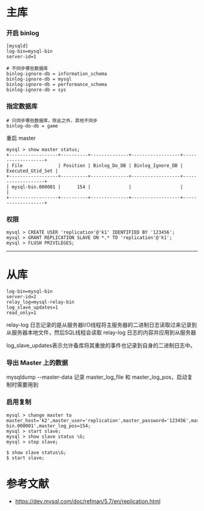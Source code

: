 # 主库 

### 开启 binlog
```
[mysqld]
log-bin=mysql-bin
server-id=1

# 不同步哪些数据库  
binlog-ignore-db = information_schema
binlog-ignore-db = mysql
binlog-ignore-db = performance_schema
binlog-ignore-db = sys
```

### 指定数据库
```
# 只同步哪些数据库，除此之外，其他不同步  
binlog-do-db = game 
```

重启 master
```
mysql > show master status;
+------------------+----------+--------------+------------------+-------------------+
| File             | Position | Binlog_Do_DB | Binlog_Ignore_DB | Executed_Gtid_Set |
+------------------+----------+--------------+------------------+-------------------+
| mysql-bin.000001 |      154 |              |                  |                   |
+------------------+----------+--------------+------------------+-------------------+
```

### 权限

```
mysql > CREATE USER 'replication'@'k1' IDENTIFIED BY '123456';
mysql > GRANT REPLICATION SLAVE ON *.* TO 'replication'@'k1';
mysql > FLUSH PRIVILEGES;
```

---

# 从库
```
log-bin=mysql-bin
server-id=2
relay_log=mysql-relay-bin
log_slave_updates=1
read_only=1
```

relay-log 日志记录的是从服务器I/O线程将主服务器的二进制日志读取过来记录到从服务器本地文件，然后SQL线程会读取 relay-log 日志的内容并应用到从服务器

log_slave_updates表示允许备库将其重放的事件也记录到自身的二进制日志中。

### 导出 Master 上的数据

mysqldump --master-data 记录 master_log_file 和 master_log_pos，启动复制时需要用到

### 启用复制
```
mysql > change master to master_host='k2',master_user='replication',master_password='123456',master_log_file='mysql-bin.000001',master_log_pos=154;
mysql > start slave;
mysql > show slave status \G;
mysql > stop slave;
```



```
$ show slave status\G;
$ start slave;
```

# 参考文献
- https://dev.mysql.com/doc/refman/5.7/en/replication.html
